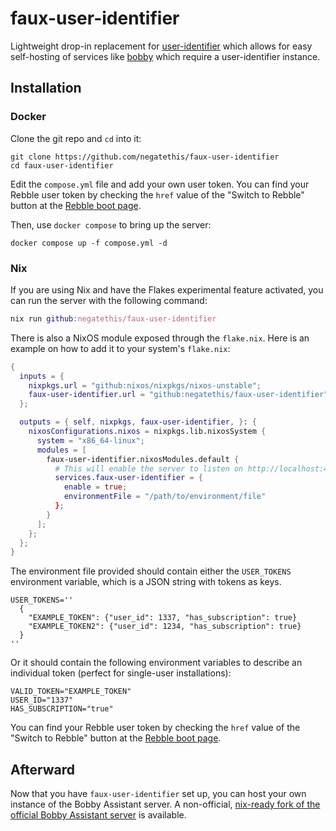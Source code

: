 # faux-user-identifier
Lightweight drop-in replacement for [user-identifier](https://github.com/pebble-dev/user-identifier) which allows for easy self-hosting of services like [bobby](https://github.com/pebble-dev/bobby-assistant) which require a user-identifier instance.

## Installation

### Docker

Clone the git repo and `cd` into it:

```
git clone https://github.com/negatethis/faux-user-identifier
cd faux-user-identifier
```

Edit the `compose.yml` file and add your own user token. You can find your Rebble user token by checking the `href` value of the "Switch to Rebble" button at the [Rebble boot page](https://boot.rebble.io/).

Then, use `docker compose` to bring up the server:

```
docker compose up -f compose.yml -d
```

### Nix

If you are using Nix and have the Flakes experimental feature activated, you can run the server with the following command:

```nix
nix run github:negatethis/faux-user-identifier
```

There is also a NixOS module exposed through the `flake.nix`. Here is an example on how to add it to your system's `flake.nix`:

```nix
{
  inputs = {
    nixpkgs.url = "github:nixos/nixpkgs/nixos-unstable";
    faux-user-identifier.url = "github:negatethis/faux-user-identifier";
  };

  outputs = { self, nixpkgs, faux-user-identifier, }: {
    nixosConfigurations.nixos = nixpkgs.lib.nixosSystem {
      system = "x86_64-linux";
      modules = [
        faux-user-identifier.nixosModules.default {
          # This will enable the server to listen on http://localhost:4090
          services.faux-user-identifier = {
            enable = true;
            environmentFile = "/path/to/environment/file"
          };
        }
      ];
    };
  };
}
```

The environment file provided should contain either the `USER_TOKENS` environment variable, which is a JSON string with tokens as keys.

```
USER_TOKENS=''
  {
    "EXAMPLE_TOKEN": {"user_id": 1337, "has_subscription": true}
    "EXAMPLE_TOKEN2": {"user_id": 1234, "has_subscription": true}
  }
''
```

Or it should contain the following environment variables to describe an individual token (perfect for single-user installations):

```
VALID_TOKEN="EXAMPLE_TOKEN"
USER_ID="1337"
HAS_SUBSCRIPTION="true"
```

You can find your Rebble user token by checking the `href` value of the "Switch to Rebble" button at the [Rebble boot page](https://boot.rebble.io/).

## Afterward

Now that you have `faux-user-identifier` set up, you can host your own instance of the Bobby Assistant server. A non-official, [nix-ready fork of the official Bobby Assistant server](https://github.com/negatethis/bobby-assistant/tree/nix-flake) is available.
